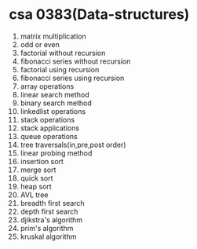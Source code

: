 # csa 0383(Data-structures)

1. matrix multiplication
2. odd or even
3. factorial without recursion
4. fibonacci series without recursion
5. factorial using recursion
6. fibonacci series using recursion
7. array operations
8. linear search method
9. binary search method
10. linkedlist operations
11. stack operations
12. stack applications
13. queue operations
14. tree  traversals(in,pre,post order)
15. linear probing method
16. insertion sort
17. merge sort
18. quick sort
19. heap sort
20. AVL tree
21. breadth first search
22. depth first search
23. djikstra's algorithm
24. prim's algorithm
25. kruskal algorithm

